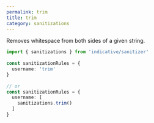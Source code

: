 ```yaml
---
permalink: trim
title: trim
category: sanitizations
---
```


Removes whitespace from both sides of a given string.
 
```ts
import { sanitizations } from 'indicative/sanitizer'
 
const sanitizationRules = {
  username: 'trim'
}
 
// or
const sanitizationRules = {
  username: [
    sanitizations.trim()
  ]
}
```